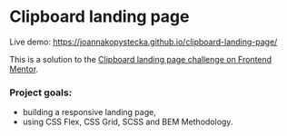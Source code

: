 # Clipboard landing page

Live demo: https://joannakopystecka.github.io/clipboard-landing-page/

This is a solution to the [Clipboard landing page challenge on Frontend Mentor](https://www.frontendmentor.io/challenges/clipboard-landing-page-5cc9bccd6c4c91111378ecb9).

### Project goals:
- building a responsive landing page,
- using CSS Flex, CSS Grid, SCSS and BEM Methodology.
